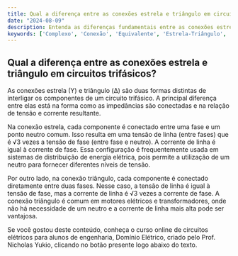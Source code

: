 ```yaml
---
title: Qual a diferença entre as conexões estrela e triângulo em circuitos trifásicos?
date: "2024-08-09"
description: Entenda as diferenças fundamentais entre as conexões estrela e triângulo em circuitos trifásicos.
keywords: ['Complexo', 'Conexão', 'Equivalente', 'Estrela-Triângulo', 'Potência', 'Iniciais', 'Triângulo-Estrela']
---
```


## Qual a diferença entre as conexões estrela e triângulo em circuitos trifásicos?

As conexões estrela (Y) e triângulo (Δ) são duas formas distintas de interligar os componentes de um circuito trifásico. A principal diferença entre elas está na forma como as impedâncias são conectadas e na relação de tensão e corrente resultante.

Na conexão estrela, cada componente é conectado entre uma fase e um ponto neutro comum. Isso resulta em uma tensão de linha (entre fases) que é √3 vezes a tensão de fase (entre fase e neutro). A corrente de linha é igual à corrente de fase. Essa configuração é frequentemente usada em sistemas de distribuição de energia elétrica, pois permite a utilização de um neutro para fornecer diferentes níveis de tensão.

Por outro lado, na conexão triângulo, cada componente é conectado diretamente entre duas fases. Nesse caso, a tensão de linha é igual à tensão de fase, mas a corrente de linha é √3 vezes a corrente de fase. A conexão triângulo é comum em motores elétricos e transformadores, onde não há necessidade de um neutro e a corrente de linha mais alta pode ser vantajosa.

Se você gostou deste conteúdo, conheça o curso online de circuitos elétricos para alunos de engenharia, Domínio Elétrico, criado pelo Prof. Nicholas Yukio, clicando no botão presente logo abaixo do texto.